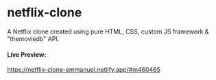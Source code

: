 # netflix-clone
A Netflix clone created using pure HTML, CSS, custom JS framework &amp; "themoviedb" API.

#### Live Preview:
https://netflix-clone-emmanuel.netlify.app/#m460465
